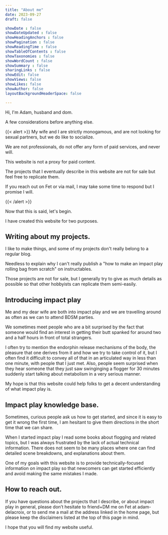 ```yaml
---
title: "About me"
date: 2023-09-27
draft: false

showDate : false
showDateUpdated : false
showHeadingAnchors : false
showPagination : false
showReadingTime : false
showTableOfContents : false
showTaxonomies : false 
showWordCount : false
showSummary : false
sharingLinks : false
showEdit: false
showViews: false
showLikes: false
showAuthor: false
layoutBackgroundHeaderSpace: false

---
```


Hi, I'm Adam, husband and dom.

A few considerations before anything else.

{{< alert >}}
My wife and I are strictly monogamous, and are not looking for sexual partners, but we do like to socialize.

We are not professionals, do not offer any form of paid services, and never will.

This website is not a proxy for paid content.

The projects that I eventually describe in this website are not for sale but feel free to replicate them.

If you reach out on Fet or via mail, I may take some time to respond but I promise I will.

{{< /alert >}}

Now that this is said, let's begin. 

I have created this website for two purposes.

## Writing about my projects.

I like to make things, and some of my projects don't really belong to a regular blog.

Needless to explain why I can't really publish a "how to make an impact play rolling bag from scratch" on instructables.

Those projects are not for sale, but I generally try to give as much details as possible so that other hobbyists can replicate them semi-easily.

## Introducing impact play

Me and my dear wife are both into impact play and we are travelling around as often as we can to attend BDSM parties.

We sometimes meet people who are a bit surprised by the fact that someone would find an interest in getting their butt spanked for around two and a half hours in front of total strangers.

I often try to mention the endorphin release mechanisms of the body, the pleasure that one derives from it and how we try to take control of it, but I often find it difficult to convey all of that in an articulated way in less than one minute, with people that I just met.
Also, people seem surprised when they hear someone that they just saw swinginging a flogger for 30 minutes suddenly start talking about metabolism in a very serious manner.

My hope is that this website could help folks to get a decent understanding of what impact play is.

## Impact play knowledge base.

Sometimes, curious people ask us how to get started, and since it is easy to get it wrong the first time, I am hesitant to give them directions in the short time that we can share.

When I started impact play I read some books about flogging and related topics, but I was always frustrated by the lack of actual technical information. There does not seem to be many places where one can find detailed scene breakdowns, and explanations about them.

One of my goals with this website is to provide technically-focused information on impact play so that newcomers can get started efficiently and avoid making the same mistakes I made.

## How to reach out.

If you have questions about the projects that I describe, or about impact play in general, please don’t hesitate to friend+DM me on Fet at adam-delacroix, or to send me a mail at the address linked in the home page, but please keep the disclaimers listed at the top of this page in mind.

I hope that you will find my website useful.


